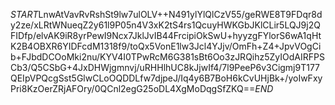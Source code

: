 $START$LnwAtVavRvRshSt9lw7ulOLV++N491ylYlQlCzV55/geRWE8T9FDqr8dy2ze/xLRtWNueqZ2y61l9P05n4V3xK2tS4rs1QcuyHWKGbJKlCLir5LQJ9j2QFIDfp/elvAK9iR8yrPewI9Ncx7JklJvIB44FrcipiOkSwU+hyyzgFYlorS6wA1qHtK2B4OBXR6YIDFcdM1318f9/toQx5VonE1lw3Jcl4YJjv/OmFh+Z4+JpvVOgCib+FJbdDCOoMki2nu/KYV4I0TPwRcM6G381sBt6Oo3zJRQihz5ZyIOdAIRFPSCb3/Q5CSbG+4JxDHWjgmnvj/uRHHlhUC8kJjwIf4/7l9PeeP6v3Cigmj9T177QEIpVPQcgSst5GlwCLoOQDDLfw7djpeJ/Iq4y6B7BoH6kCvUHjBk+/yoIwFxyPri8KzOerZRjAFOry/0QCnl2egG25oDL4XgMoDqgSfZKQ==$END$